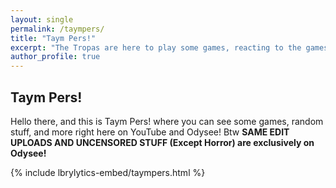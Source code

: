 ```yaml
---
layout: single
permalink: /taympers/
title: "Taym Pers!"
excerpt: "The Tropas are here to play some games, reacting to the games, and doing some random stuff!"
author_profile: true
---
```

## Taym Pers!

Hello there, and this is Taym Pers! where you can see some games, random stuff, and more right here on YouTube and Odysee! Btw **SAME EDIT UPLOADS AND UNCENSORED STUFF (Except Horror) are exclusively on Odysee!**

{% include lbrylytics-embed/taympers.html %}
